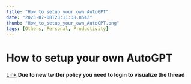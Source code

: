 ```yaml
---
title: "How to setup your own AutoGPT"
date: "2023-07-08T23:11:38.854Z"
thumb: "How_to_setup_your_own_AutoGPT.png"
tags: [Others, Personal, Productivity]
---
```


# How to setup your own AutoGPT

[Link](https://twitter.com/SullyOmarr/status/1645482778677452805)
**Due to new twitter policy you need to login to visualize the thread**
